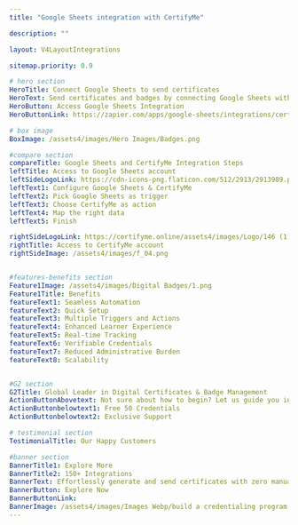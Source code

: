 ```yaml
---
title: "Google Sheets integration with CertifyMe"

description: ""

layout: V4LayoutIntegrations

sitemap.priority: 0.9

# hero section
HeroTitle: Connect Google Sheets to send certificates
HeroText: Send certificates and badges by connecting Google Sheets with CertifyMe. Easy to automate creating verifiable certificates and badges for your learning programs.
HeroButton: Access Google Sheets Integration
HeroButtonLink: https://zapier.com/apps/google-sheets/integrations/certifyme

# box image
BoxImage: /assets4/images/Hero Images/Badges.png

#compare section
compareTitle: Google Sheets and CertifyMe Integration Steps
leftTitle: Access to Google Sheets account
leftSideLogoLink: https://cdn-icons-png.flaticon.com/512/2913/2913989.png
leftText1: Configure Google Sheets & CertifyMe
leftText2: Pick Google Sheets as trigger
leftText3: Choose CertifyMe as action
leftText4: Map the right data
leftText5: Finish

rightSideLogoLink: https://certifyme.online/assets4/images/Logo/146 (1).png
rightTitle: Access to CertifyMe account
rightSideImage: /assets4/images/f_04.png


#features-benefits section
Feature1Image: /assets4/images/Digital Badges/1.png
Feature1Title: Benefits
featureText1: Seamless Automation
featureText2: Quick Setup
featureText3: Multiple Triggers and Actions 
featureText4: Enhanced Learner Experience
featureText5: Real-time Tracking
featureText6: Verifiable Credentials
featureText7: Reduced Administrative Burden
featureText8: Scalability


#G2 section
G2Title: Global Leader in Digital Certificates & Badge Management
ActionButtonAbovetext: Not sure about how to begin? Let us guide you in the right direction!
ActionButtonbelowtext1: Free 50 Credentials
ActionButtonbelowtext2: Exclusive Support

# testimonial section
TestimonialTitle: Our Happy Customers   

#banner section
BannerTitle1: Explore More
BannerTitle2: 150+ Integrations
BannerText: Effortlessly generate and send certificates with zero manual intervention using the most advanced digital credential management software of 2023.
BannerButton: Explore Now
BannerButtonLink: 
BannerImage: /assets4/images/Images Webp/build a credentialing program.webp
---
```



